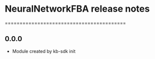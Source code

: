 # NeuralNetworkFBA release notes
=========================================

0.0.0
-----
* Module created by kb-sdk init
